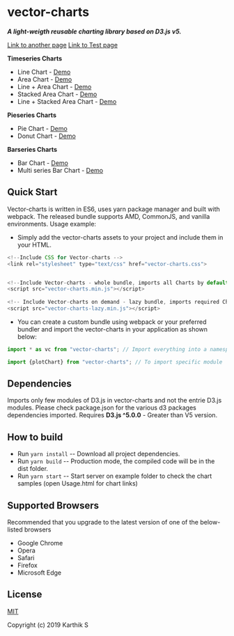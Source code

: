 # vector-charts
***A light-weigth reusable charting library based on D3.js v5.***

[Link to another page](./examples/Timeseries.html)
[Link to Test page](./examples/New.html)

**Timeseries Charts**
* Line Chart - [Demo](https://jsfiddle.net/46jtemnd/2/)
* Area Chart - [Demo](https://jsfiddle.net/46jtemnd/3/)
* Line + Area Chart - [Demo](https://jsfiddle.net/38q9n1vx/)
* Stacked Area Chart - [Demo](https://jsfiddle.net/46jtemnd/4/)
* Line + Stacked Area Chart - [Demo](https://jsfiddle.net/1scrhgb8/)

**Pieseries Charts**
* Pie Chart - [Demo](https://jsfiddle.net/46jtemnd/5/)
* Donut Chart - [Demo](https://jsfiddle.net/46jtemnd/6/)

**Barseries Charts**
* Bar Chart - [Demo](https://jsfiddle.net/46jtemnd/8/)
* Multi series Bar Chart - [Demo](https://jsfiddle.net/46jtemnd/7/)



## Quick Start
Vector-charts is written in ES6, uses yarn package manager and built with webpack.
The released bundle supports AMD, CommonJS, and vanilla environments.
Usage example:
* Simply add the vector-charts assets to your project and include them in your HTML.
```js
<!--Include CSS for Vector-charts -->
<link rel="stylesheet" type="text/css" href="vector-charts.css">


<!--Include Vector-charts - whole bundle, imports all Charts by default -->
<script src="vector-charts.min.js"></script>  
          
<!-- Include Vector-charts on demand - lazy bundle, imports required Charts based on demand and usage -->         
<script src="vector-charts-lazy.min.js"></script>

``` 

* You can create a custom bundle using webpack or your preferred bundler and import the vector-charts
in your application as shown below:
```js
import * as vc from "vector-charts"; // Import everything into a namespace (here, vc):

import {plotChart} from "vector-charts"; // To import specific module

```

## Dependencies
Imports only few modules of D3.js in vector-charts and not the entrie D3.js modules.
Please check package.json for the various d3 packages dependencies imported.
Requires **D3.js ^5.0.0** - Greater than V5 version.


## How to build
* Run ```yarn install``` -- Download all project dependencies.
* Run ```yarn build``` -- Production mode, the compiled code will be in the dist folder.
* Run ```yarn start``` -- Start server on example folder to check the chart samples (open Usage.html for chart links)


## Supported Browsers
Recommended that you upgrade to the latest version of one of the below-listed browsers
- Google Chrome
- Opera
- Safari
- Firefox
- Microsoft Edge


## License
[MIT](LICENSE)

Copyright (c) 2019 Karthik S

